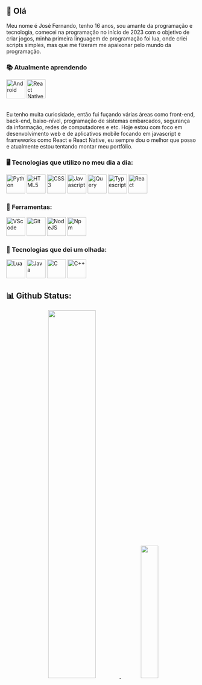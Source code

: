 ## 👋 Olá

<p>Meu nome é José Fernando, tenho 16 anos, sou amante da programação e tecnologia, comecei na programação no início de 2023 com o objetivo de criar jogos,
  minha primeira linguagem de programação foi lua, onde criei scripts simples, mas que me fizeram me apaixonar pelo mundo da programação.</p>

### 📚 Atualmente aprendendo

<div>
  <img title="Android" width="50" height="50" src="https://cdn.jsdelivr.net/gh/devicons/devicon@latest/icons/android/android-original.svg" />
  <img title="React Native" width="50" height="50" src="https://cdn.jsdelivr.net/gh/devicons/devicon@latest/icons/react/react-original.svg" />
</div>
<br/>

<p>Eu tenho muita curiosidade, então fui fuçando várias áreas como front-end, back-end, baixo-nível, programação de sistemas embarcados, segurança da informação,
  redes de computadores e etc. Hoje estou com foco em desenvolvimento web e de aplicativos mobile focando em javascript e frameworks como React e React Native, eu sempre
  dou o melhor que posso e atualmente estou tentando montar meu portfólio.</p>

### 🖥 Tecnologias que utilizo no meu dia a dia:

<div>
  <img title="Python" width="50" height="50" src="https://cdn.jsdelivr.net/gh/devicons/devicon@latest/icons/python/python-original.svg" />
  <img title="HTML5" width="50" height="50" src="https://cdn.jsdelivr.net/gh/devicons/devicon@latest/icons/html5/html5-original.svg" />
  <img title="CSS3" width="50" height="50" src="https://cdn.jsdelivr.net/gh/devicons/devicon@latest/icons/css3/css3-original.svg" />
  <img title="Javascript" width="50" height="50" src="https://cdn.jsdelivr.net/gh/devicons/devicon@latest/icons/javascript/javascript-original.svg" />
  <img title="jQuery" width="50" height="50" src="https://cdn.jsdelivr.net/gh/devicons/devicon@latest/icons/jquery/jquery-original.svg" />
  <img title="Typescript" width="50" height="50" src="https://cdn.jsdelivr.net/gh/devicons/devicon@latest/icons/typescript/typescript-original.svg" />
  <img title="React" width="50" height="50" src="https://cdn.jsdelivr.net/gh/devicons/devicon@latest/icons/react/react-original.svg" />
</div>

### 🔧 Ferramentas:

<div>
  <img title="VScode" width="50" height="50" src="https://cdn.jsdelivr.net/gh/devicons/devicon@latest/icons/vscode/vscode-original.svg" />
  <img title="Git" width="50" height="50" src="https://cdn.jsdelivr.net/gh/devicons/devicon@latest/icons/git/git-original.svg" />
  <img title="NodeJS" width="50" height="50" src="https://cdn.jsdelivr.net/gh/devicons/devicon@latest/icons/nodejs/nodejs-original.svg" />        
  <img title="Npm" width="50" height="50" src="https://cdn.jsdelivr.net/gh/devicons/devicon@latest/icons/npm/npm-original-wordmark.svg" />
</div>

### 👀 Tecnologias que dei um olhada:

<div>
  <img title="Lua" width="50" height="50" src="https://cdn.jsdelivr.net/gh/devicons/devicon@latest/icons/lua/lua-original.svg" />        
  <img title="Java" width="50" height="50" src="https://cdn.jsdelivr.net/gh/devicons/devicon@latest/icons/java/java-original.svg" />
  <img title="C" width="50" height="50" src="https://cdn.jsdelivr.net/gh/devicons/devicon@latest/icons/c/c-original.svg" />
  <img title="C++" width="50" height="50" src="https://cdn.jsdelivr.net/gh/devicons/devicon@latest/icons/cplusplus/cplusplus-original.svg" />
</div>


## 📊 Github Status:

<div align="center">
  <a href="https://github.com/Fernando8796">
  <img loading="lazy" height="50%" src="https://github-readme-stats.vercel.app/api?username=Fernando8796&hide=stars&show_icons=true&theme=react"/>
  <img loading="lazy" height="30%" src="https://github-readme-stats.vercel.app/api/top-langs/?username=Fernando8796&layout=compact&langs_count=7&theme=react"/>
</div>
